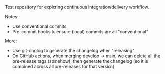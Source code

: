 Test repository for exploring continuous integration/delivery workflow.

Notes:
- Use conventional commits
- Pre-commit hooks to ensure (local) commits are all "conventional"

More:
- Use git-chglog to generate the changelog when "releasing"
- On GitHub actions, when merging develop -> main, we can delete all the pre-release tags (somehow), then generate the changelog (so it is combined across all pre-releases for that version)
